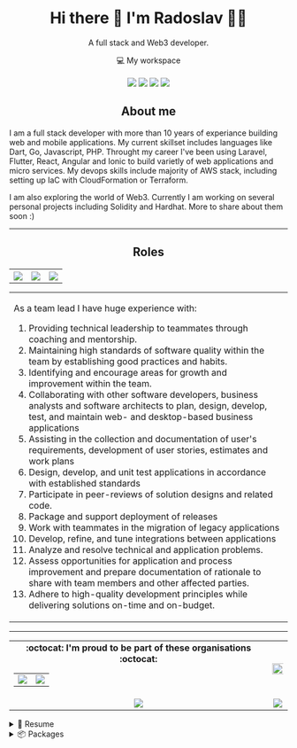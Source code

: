 <h1 align="center">
    Hi there 👋 I'm Radoslav 👨‍💻
</h1>

<p align='center'>
  A full stack and Web3 developer.
</p>

<p align='center'>
  💻 My workspace<br/><br/>
  <img src="https://img.shields.io/badge/mac%20os-000000?style=for-the-badge&logo=apple&logoColor=white" />
  <img src="https://img.shields.io/badge/Intel-Core_i7_10th-0071C5?style=for-the-badge&logo=intel&logoColor=white" />
  <img src="https://img.shields.io/badge/RAM-16GB-%230071C5.svg?&style=for-the-badge&logoColor=white" />
  <img src="https://img.shields.io/badge/Apple-laptop-999999?style=for-the-badge&logo=apple&logoColor=white" />
</p>

<h2 align="center">About me</h2>
<p align="left">
    I am a full stack developer with more than 10 years of experiance building web and mobile applications. My current skillset includes languages like Dart, Go, Javascript, PHP. Throught my career I've been using Laravel, Flutter, React, Angular and Ionic to build varietly of web applications and micro services. My devops skills include majority of AWS stack, including setting up IaC with CloudFormation or Terraform.
</p>

<p align="left">I am also exploring the world of Web3. Currently I am working on several personal projects including Solidity and Hardhat. More to share about them soon :)</p>

<hr />

<h2 align="center">Roles</h2>
<table width="100%">
  <tr>
    <th>
        <img src="https://img.shields.io/badge/Full%20stack%20developer-blue?style=for-the-badge"/>
    </th>
    <th>
        <img src="https://img.shields.io/badge/Team%20Lead-orange?style=for-the-badge" />
    </th>
    <th>
        <img src="https://img.shields.io/badge/Dev%20Rel-green?style=for-the-badge"/>
    </th>
  </tr>
  <table>
  <tr>
    <td align="left">
        <p>
             As a team lead I have huge experience with:
        </p>
        <ol>
            <li>
                Providing technical leadership to teammates through coaching and mentorship.
            </li>
            <li>
                Maintaining high standards of software quality within the team by establishing good practices and habits.
            </li>
            <li>
                Identifying and encourage areas for growth and improvement within the team.
            </li>
            <li>
                Collaborating with other software developers, business analysts and software architects to plan, design,
develop, test, and maintain web- and desktop-based business applications
            </li>
            <li>
                Assisting in the collection and documentation of user's requirements, development of user stories,
estimates and work plans
            </li>
            <li>
                Design, develop, and unit test applications in accordance with established standards
            </li>
            <li>
                Participate in peer-reviews of solution designs and related code.
            </li>
            <li>
                Package and support deployment of releases
            </li>
            <li>
                Work with teammates in the migration of legacy applications
            </li>
            <li>
                Develop, refine, and tune integrations between applications
            </li>
            <li>
                Analyze and resolve technical and application problems.
            </li>
            <li>
                Assess opportunities for application and process improvement and prepare documentation of rationale to
share with team members and other affected parties.
            </li>
            <li>
                Adhere to high-quality development principles while delivering solutions on-time and on-budget.
            </li>
        </ol>
    </td>
  </tr>
  </table>
</table>

<hr />

<table align="center" width="100%">
  <tr>
    <td align="center">
      <strong> :octocat: I'm proud to be part of these organisations :octocat: </strong><br>
      <table>
        <tr>
          <td align="center">
            <a href="https://github.com/Seven-of-Di">
              <img src="https://avatars.githubusercontent.com/u/76775325?s=200&v=4" />
            </a>
          </td>
          <td align="center">
            <a href="https://github.com/web3community">
              <img src="https://avatars.githubusercontent.com/u/89759498?s=200&v=4" />
            </a>
          </td>
        </tr>
      </table>
    </td>
    <td align="center">
      <img width="120%" src="https://github-readme-stats.vercel.app/api?username=Sh1d0w&count_private=true&theme=radical&show_icons=true" />
    </td>
  </tr>
  <tr>
    <td align="center">
        <img src="https://github-readme-stats.vercel.app/api/top-langs/?username=Sh1d0w&layout=compact&theme=radical">
    </td>
    <td align="center">
      <img src="https://github-readme-streak-stats.herokuapp.com/?user=Sh1d0w&theme=radical">
    </td>
  </tr>
</table>

<details>
  <summary>📃 Resume</summary>

## Education

- 📖 **Computer Technician, II level**\
📆 2006 - 2010\
📍 **SPGE John Atanasoff** - Sofia, Bulgaria

## Experience

<img align="right" src="https://img.shields.io/badge/Go-00ADD8?logo=go&logoColor=white" />
<img align="right" src="https://img.shields.io/badge/TypeScript-007ACC?logo=typescript&logoColor=white" />
<img align="right" src="https://img.shields.io/badge/React-20232A?logo=react&logoColor=61DAFB" />
<img align="right" src="https://img.shields.io/badge/GraphQl-E10098?logo=graphql&logoColor=white" />

- 👨‍💻 **Full stack developer**\
📆 2021 - moment\
📍 **7 of D** - Sofia, Bulgaria
  
<img align="right" src="https://img.shields.io/badge/PHP-777BB4?logo=php&logoColor=white" />
<img align="right" src="https://img.shields.io/badge/Flutter-02569B?logo=flutter&logoColor=white" />
<img align="right" src="https://img.shields.io/badge/React-20232A?logo=react&logoColor=61DAFB" />
<img align="right" src="https://img.shields.io/badge/Laravel-FF2D20?logo=laravel&logoColor=white" />
<img align="right" src="https://img.shields.io/badge/GraphQl-E10098?logo=graphql&logoColor=white" />
<img align="right" src="https://img.shields.io/badge/Symfony-000000?logo=Symfony&logoColor=white" />

- 👨‍💻 **Full stack developer & Team Lead**\
📆 2015 - 2021\
📍 **TechHuddle** - Sofia, Bulgaria

<img align="right" src="https://img.shields.io/badge/PHP-777BB4?logo=php&logoColor=white" />
<img align="right" src="https://img.shields.io/badge/JavaScript-323330?logo=javascript&logoColor=F7DF1E" />
<img align="right" src="https://img.shields.io/badge/PayPal-00457C?logo=paypal&logoColor=white" />

- 👨‍💻 **Web developer**\
📆 2014 - 2015\
📍 **SafeCharge** - Sofia, Bulgaria

<img align="right" src="https://img.shields.io/badge/PHP-777BB4?logo=php&logoColor=white" />
<img align="right" src="https://img.shields.io/badge/JavaScript-323330?logo=javascript&logoColor=F7DF1E" />
<img align="right" src="https://img.shields.io/badge/Linux-FCC624?logo=linux&logoColor=black" />
<img align="right" src="https://img.shields.io/badge/Git-F05032?logo=git&logoColor=white" />

- 👨‍💻 **Web developer**\
📆 2012 - 2014\
📍 **Mirchev Ideas** - Sofia, Bulgaria

<img align="right" src="https://img.shields.io/badge/PHP-777BB4?logo=php&logoColor=white" />
<img align="right" src="https://img.shields.io/badge/JavaScript-323330?logo=javascript&logoColor=F7DF1E" />
<img align="right" src="https://img.shields.io/badge/CSS3-1572B6?logo=css3&logoColor=white" />
<img align="right" src="https://img.shields.io/badge/Codeigniter-EF4223?logo=codeigniter&logoColor=white" />


- 👨‍💻 **Web developer**\
📆 2011 - 2012\
📍 **The Mags** - Sofia, Bulgaria

## Skills

**Programming**

#### Backend
<ul>
    <li>
        <img src="https://img.shields.io/badge/PHP-777BB4?logo=php&logoColor=white" />
    </li>
    <li>
        <img src="https://img.shields.io/badge/Go-00ADD8?logo=go&logoColor=white" />    
    </li>
    <li>
        <img src="https://img.shields.io/badge/TypeScript-007ACC?logo=typescript&logoColor=white" />
    </li>
    <li>
        <img src="https://img.shields.io/badge/Node.js-339933?logo=nodedotjs&logoColor=white" />
    </li>
    <li>
        <img src="https://img.shields.io/badge/Apollo%20GraphQL-311C87?&logo=Apollo%20GraphQL&logoColor=white" />
    </li>
    <li>
        <img src="https://img.shields.io/badge/Laravel-FF2D20?logo=laravel&logoColor=white" />
    </li>
    <li>
        <img src="https://img.shields.io/badge/Symfony-000000?logo=Symfony&logoColor=white" />
    </li>
</ul>

#### Frontend
<ul>
    <li>
        <img src="https://img.shields.io/badge/JavaScript-323330?logo=javascript&logoColor=F7DF1E" />
    </li>
    <li>
        <img src="https://img.shields.io/badge/React-20232A?logo=react&logoColor=61DAFB" />
    </li>
    <li>
        <img src="https://img.shields.io/badge/Redux-593D88?logo=redux&logoColor=white" />
    </li>
    <li>
        <img src="https://img.shields.io/badge/GraphQl-E10098?logo=graphql&logoColor=white" />
    </li>
    <li>
        <img src="https://img.shields.io/badge/Apollo%20GraphQL-311C87?&logo=Apollo%20GraphQL&logoColor=white" />
    </li>
    <li>
        <img src="https://img.shields.io/badge/storybook-FF4785?logo=storybook&logoColor=white" />
    </li>
    <li>
        <img src="https://img.shields.io/badge/next.js-000000?logo=nextdotjs&logoColor=white" />
    </li>
    <li>
        <img src="https://img.shields.io/badge/CSS3-1572B6?logo=css3&logoColor=white" />
    </li>
</ul>

#### Mobile
<ul>
    <li>
        <img src="https://img.shields.io/badge/Dart-0175C2?logo=dart&logoColor=white" />
    </li>
    <li>
        <img src="https://img.shields.io/badge/Flutter-02569B?logo=flutter&logoColor=white" />
    </li>
</ul>

#### DevOps
<ul>
    <li>
        <img src="https://img.shields.io/badge/Amazon_AWS-232F3E?logo=amazon-aws&logoColor=white" />
    </li>
    <li>
        <img src="https://img.shields.io/badge/Docker-2CA5E0?logo=docker&logoColor=white" />
    </li>
    <li>
        <img src="https://img.shields.io/badge/kubernetes-326ce5.svg?&logo=kubernetes&logoColor=white" />
    </li>
</ul>

**Operating Systems**

<img src="https://img.shields.io/badge/Ubuntu-E95420?logo=ubuntu&logoColor=white" />
<img src="https://img.shields.io/badge/Fedora-294172?logo=fedora&logoColor=white" />
<img src="https://img.shields.io/badge/mac%20os-000000?logo=apple&logoColor=white" />

</details>

<details>
  <summary>📦 Packages</summary>
  
| Name                 | A short summary                              | Install   | Downloads |
| -------------------- | -------------------------------------------- | --------- | --------- |
| [Clean Links](https://github.com/Sh1d0w/clean-links) | What happens in your browser, stays in your browser.  | [![Github](https://img.shields.io/badge/Safari-1.2%2B13-blue)](https://github.com/Sh1d0w/clean-links/releases/tag/v1.2%2B13) | ![Safari](https://img.shields.io/badge/downloads-529-brightgreen) |
| [Alfred Flutter Docs](https://github.com/Sh1d0w/alfred-flutter-docs)   | Search Flutter Docs from Alfred.     |   [![Github](https://img.shields.io/badge/Github-1.0.1-blue)](https://github.com/Sh1d0w/alfred-flutter-docs/releases/tag/v1.0.1) | ![Github](https://img.shields.io/badge/downloads-1k-brightgreen) |
| [Nvim IDE](https://github.com/Sh1d0w/nvim-ide) | Pre-configured IDE docker images for many languages.  | [![Docker](https://img.shields.io/docker/automated/sh1d0w/nvim-typescript)](https://hub.docker.com/repository/docker/sh1d0w/nvim-typescript) | ![Docker](https://img.shields.io/docker/pulls/sh1d0w/nvim-typescript) |
<!-- | Content Cell         | Content Cell                                | link | link | -->
  
</details>